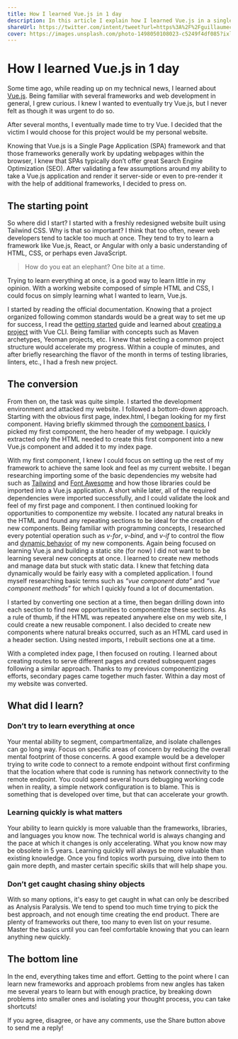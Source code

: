 ```yaml
---
title: How I learned Vue.js in 1 day
description: In this article I explain how I learned Vue.js in a single day and how you can too! 
shareUrl: https://twitter.com/intent/tweet?url=https%3A%2F%2Fguillaumecle.me%2Fblog%2F2021-01-09-how-i-learned-vuejs-in-1-day&via=GuillaumeCleme&text=I%20just%20learned%20Vue.js%20in%20a%20single%20day%2C%20and%20you%20can%20too%21&hashtags=vuejs%2Cwebdev%2Cdev
cover: https://images.unsplash.com/photo-1498050108023-c5249f4df085?ixlib=rb-1.2.1&ixid=MXwxMjA3fDB8MHxwaG90by1wYWdlfHx8fGVufDB8fHw%3D&auto=format&fit=crop&w=1952&q=80
---
```


# How I learned Vue.js in 1 day
Some time ago, while reading up on my technical news, I learned about [Vue.js](https://vuejs.org/). Being familiar with several frameworks and web development in general, I grew curious. I knew I wanted to eventually try Vue.js, but I never felt as though it was urgent to do so.

After several months, I eventually made time to try Vue. I decided that the victim I would choose for this project would be my personal website. 

Knowing that Vue.js is a Single Page Application (SPA) framework and that those frameworks generally work by updating webpages within the browser, I knew that SPAs typically don’t offer great Search Engine Optimization (SEO). After validating a few assumptions around my ability to take a Vue.js application and render it server-side or even to pre-render it with the help of additional frameworks, I decided to press on.

## The starting point
So where did I start? I started with a freshly redesigned website built using Tailwind CSS. Why is that so important? I think that too often, newer web developers tend to tackle too much at once. They tend to try to learn a framework like Vue.js, React, or Angular with only a basic understanding of HTML, CSS, or perhaps even JavaScript. 

> How do you eat an elephant? One bite at a time. 

Trying to learn everything at once, is a good way to learn little in my opinion. With a working website composed of simple HTML and CSS, I could focus on simply learning what I wanted to learn, Vue.js.

I started by reading the official documentation. Knowing that a project organized following common standards would be a great way to set me up for success, I read the [getting started](https://vuejs.org/v2/guide/index.html) guide and learned about [creating a project](https://cli.vuejs.org/guide/creating-a-project.html#vue-create) with Vue CLI. Being familiar with concepts such as Maven archetypes, Yeoman projects, etc. I knew that selecting a common project structure would accelerate my progress. Within a couple of minutes, and after briefly researching the flavor of the month in terms of testing libraries, linters, etc., I had a fresh new project.

## The conversion
From then on, the task was quite simple. I started the development environment and attacked my website. I followed a bottom-down approach. Starting with the obvious first page, index.html, I began looking for my first component. Having briefly skimmed through the [component basics](https://vuejs.org/v2/guide/components.html), I picked my first component, the hero header of my webpage. I quickly extracted only the HTML needed to create this first component into a new Vue.js component and added it to my index page. 

With my first component, I knew I could focus on setting up the rest of my framework to achieve the same look and feel as my current website. I began researching importing some of the basic dependencies my website had such as [Tailwind](https://tailwindcss.com/) and [Font Awesome](https://fontawesome.com/) and how those libraries could be imported into a Vue.js application. A short while later, all of the required dependencies were imported successfully, and I could validate the look and feel of my first page and component. I then continued looking for opportunities to componentize my website. I located any natural breaks in the HTML and found any repeating sections to be ideal for the creation of new components. Being familiar with programming concepts, I researched every potential operation such as *v-for*, *v-bind*, and *v-if* to control the flow and [dynamic behavior](https://vuejs.org/v2/guide/conditional.html) of my new components. Again being focused on learning Vue.js and building a static site (for now) I did not want to be learning several new concepts at once. I learned to create new methods and manage data but stuck with static data. I knew that fetching data dynamically would be fairly easy with a completed application. I found myself researching basic terms such as *“vue component data”* and *“vue component methods”* for which I quickly found a lot of documentation.  

I started by converting one section at a time, then began drilling down into each section to find new opportunities to componentize these sections. As a rule of thumb, if the HTML was repeated anywhere else on my web site, I could create a new reusable component. I also decided to create new components where natural breaks occurred, such as an HTML card used in a header section. Using nested imports, I rebuilt sections one at a time.

With a completed index page, I then focused on routing. I learned about creating routes to serve different pages and created subsequent pages following a similar approach. Thanks to my previous componentizing efforts, secondary pages came together much faster. Within a day most of my website was converted.

## What did I learn?

### Don’t try to learn everything at once
Your mental ability to segment, compartmentalize, and isolate challenges can go long way. Focus on specific areas of concern by reducing the overall mental footprint of those concerns. A good example would be a developer trying to write code to connect to a remote endpoint without first confirming that the location where that code is running has network connectivity to the remote endpoint. You could spend several hours debugging working code when in reality, a simple network configuration is to blame. This is something that is developed over time, but that can accelerate your growth.

### Learning quickly is what matters
Your ability to learn quickly is more valuable than the frameworks, libraries, and languages you know now. The technical world is always changing and the pace at which it changes is only accelerating. What you know now may be obsolete in 5 years. Learning quickly will always be more valuable than existing knowledge. Once you find topics worth pursuing, dive into them to gain more depth, and master certain specific skills that will help shape you.

### Don’t get caught chasing shiny objects
With so many options, it's easy to get caught in what can only be described as Analysis Paralysis. We tend to spend too much time trying to pick the best approach, and not enough time creating the end product. There are plenty of frameworks out there, too many to even list on your resume. Master the basics until you can feel comfortable knowing that you can learn anything new quickly.

## The bottom line
In the end, everything takes time and effort. Getting to the point where I can learn new frameworks and approach problems from new angles has taken me several years to learn but with enough practice, by breaking down problems into smaller ones and isolating your thought process, you can take shortcuts!

If you agree, disagree, or have any comments, use the Share button above to send me a reply!
